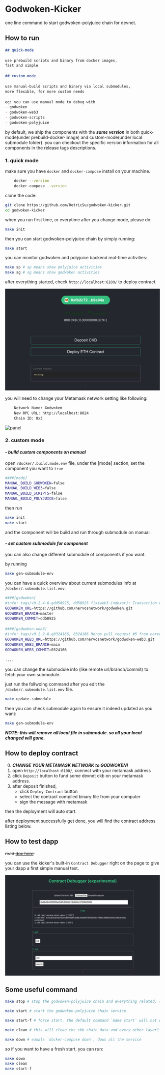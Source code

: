 # Godwoken-Kicker

one line command to start godwoken-polyjuice chain for devnet.

## How to run

```md
## quick-mode

use prebuild scripts and binary from docker images, 
fast and simple

## custom-mode

use manual-build scripts and binary via local submodules,
more flexible, for more custom needs

eg: you can use manual mode to debug with
- godwoken
- godwoken-web3
- godwoken-scripts
- godwoken-polyjuice
```

by default, we ship the components with the ***same version*** in both quick-mode(under prebuild-docker-image) and custom-mode(under local submodule folder). you can checkout the specific version information for all components in the release tags descriptions.

### 1. quick mode

make sure you have `docker` and `docker-compose` install on your machine.

```sh
    docker --version
    docker-compose --version
```

clone the code:

```sh
git clone https://github.com/RetricSu/godwoken-kicker.git
cd godwoken-kicker 
```

when you run first time, or everytime after you change mode, please do:

```sh
make init
```

then you can start godwoken-polyjuice chain by simply running:

```sh
make start
```

you can monitor godwoken and polyjuice backend real-time activities:

```sh
make sp # sp means show polyjuice activities
make sg # sg means show godwoken activities
```

after everything started, check `http://localhost:6100/` to deploy contract.

![panel](docs/main.png)

you will need to change your Metamask network setting like following:

```sh
    Network Name: Godwoken
    New RPC URL: http://localhost:8024
    Chain ID: 0x3
```

![panel](docs/provider.png)

### 2. custom mode

#### ***- build custom components on manual***

open `/docker/.build.mode.env` file, under the [mode] section,
set the component you want to `true`

```sh
####[mode]
MANUAL_BUILD_GODWOKEN=false
MANUAL_BUILD_WEB3=false
MANUAL_BUILD_SCRIPTS=false
MANUAL_BUILD_POLYJUICE=false
```

then run

```sh
make init
make start
```

and the component will be build and run through submodule on manual.

#### ***- set custom submodule for component***

you can also change different submodule of components if you want.

by running

```sh
make gen-submodule-env
```

you can have a quick overview about current submodules info at `/docker/.submodule.list.env`:

```sh
####[godwoken]
#info: tags/v0.2.4-0-gdd58925, dd58925 fix(web3-indexer): Transaction data and v format
GODWOKEN_URL=https://github.com/nervosnetwork/godwoken.git
GODWOKEN_BRANCH=master
GODWOKEN_COMMIT=dd58925

####[godwoken-web3]
#info: tags/v0.2.2-0-g0324166, 0324166 Merge pull request #5 from nervosnetwork/fix-bugs
GODWOKEN_WEB3_URL=https://github.com/nervosnetwork/godwoken-web3.git
GODWOKEN_WEB3_BRANCH=main
GODWOKEN_WEB3_COMMIT=0324166

....
```

you can change the submodule info (like remote url/branch/commit) to fetch your own submodule.

just run the follwoing command after you edit the `/docker/.submodule.list.env` file.

```sh
make update-submodule
```

then you can check submodule again to ensure it indeed updated as you want:

```sh
make gen-submodule-env
```

***NOTE: this will remove all local file in submodule. so all your local changed will gone.***

## How to deploy contract

0. ***CHANGE YOUR METAMASK NETWORK to GODWOKEN!***
1. open `http://localhost:6100/`, connect with your metamask address
2. click `Deposit` button to fund some devnet ckb on your metamask address.
3. after deposit finished,
    - click `Deploy Contract` button
    - select the contract compiled binary file from your computer
    - sign the message with metamask

then the deployment will auto start.

after deployment successfully get done, you will find the contract address listing below.

## How to test dapp

~~read [doc here](docs/test-simple-dapp.md).~~

you can use the kicker's built-in `Contract Debugger` right on the page to give your dapp a first simple manual test.

![panel](docs/contract-debugger.png)

## Some useful command

```sh
make stop # stop the godwoken-polyjuice chain and everything related. (but not remove data) 
```

```sh
make start # start the godwoken-polyjuice chain service.
```

```sh
make start-f # force start. the default command `make start` will not deploy a new godwoken chain if it exits, use start-f if you want to deploy a new chain.
```

```sh
make clean # this will clean the ckb chain data and every other layer1-related cache data(eg: ckb-indexer data/ckb-cli data/lumos cache data) as well
```

```sh
make down # equals `docker-compose down`, down all the service 
```

so if you want to have a fresh start, you can run:

```sh
make down
make clean
make start-f
```
